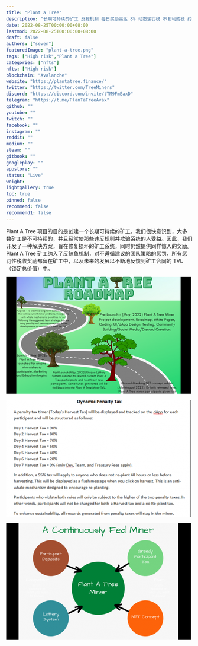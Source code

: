 ```yaml
---
title: "Plant a Tree"
description: "长期可持续的矿工 反鲸机制 每日奖励高达 8% 动态惩罚税 不复利的税 约 12% 推荐计划"
date: 2022-08-25T00:00:00+08:00
lastmod: 2022-08-25T00:00:00+08:00
draft: false
authors: ["seven"]
featuredImage: "plant-a-tree.png"
tags: ["High risk","Plant a Tree"]
categories: ["nfts"]
nfts: ["High risk"]
blockchain: "Avalanche"
website: "https://plantatree.finance/"
twitter: "https://twitter.com/TreeMiners"
discord: "https://discord.com/invite/tTM9FmEaxD"
telegram: "https://t.me/PlanTaTreeAvax"
github: ""
youtube: ""
twitch: ""
facebook: ""
instagram: ""
reddit: ""
medium: ""
steam: ""
gitbook: ""
googleplay: ""
appstore: ""
status: "Live"
weight: 
lightgallery: true
toc: true
pinned: false
recommend: false
recommend1: false
---
```

Plant A Tree 项目的目的是创建一个长期可持续的矿工。我们很快意识到，大多数矿工是不可持续的，并且经常使那些违反规则并欺骗系统的人受益。因此，我们开发了一种解决方案，旨在修复损坏的矿工系统，同时仍然提供同样惊人的奖励。Plant A Tree 矿工纳入了反鲸鱼机制，对不遵循建议的团队策略的惩罚，所有惩罚性税收奖励都留在矿工中，以及未来的发展以不断地反馈到矿工合同的 TVL（锁定总价值）中。

![game](1661306509697.jpg)

![game](1661306519379.jpg)

![game](1661306534049.jpg)